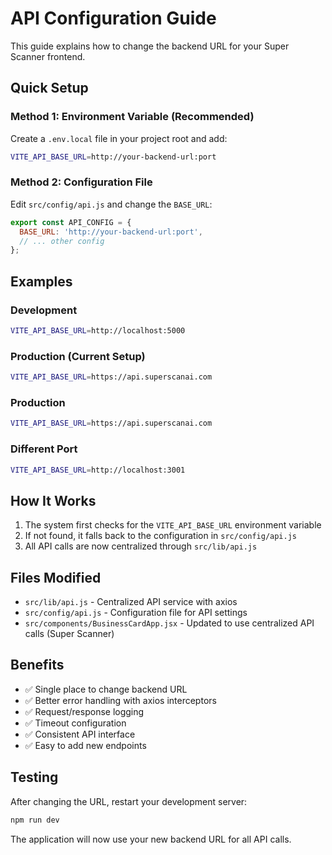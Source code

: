 # API Configuration Guide

This guide explains how to change the backend URL for your Super Scanner frontend.

## Quick Setup

### Method 1: Environment Variable (Recommended)
Create a `.env.local` file in your project root and add:
```bash
VITE_API_BASE_URL=http://your-backend-url:port
```

### Method 2: Configuration File
Edit `src/config/api.js` and change the `BASE_URL`:
```javascript
export const API_CONFIG = {
  BASE_URL: 'http://your-backend-url:port',
  // ... other config
};
```

## Examples

### Development
```bash
VITE_API_BASE_URL=http://localhost:5000
```

### Production (Current Setup)
```bash
VITE_API_BASE_URL=https://api.superscanai.com
```

### Production
```bash
VITE_API_BASE_URL=https://api.superscanai.com
```

### Different Port
```bash
VITE_API_BASE_URL=http://localhost:3001
```

## How It Works

1. The system first checks for the `VITE_API_BASE_URL` environment variable
2. If not found, it falls back to the configuration in `src/config/api.js`
3. All API calls are now centralized through `src/lib/api.js`

## Files Modified

- `src/lib/api.js` - Centralized API service with axios
- `src/config/api.js` - Configuration file for API settings
- `src/components/BusinessCardApp.jsx` - Updated to use centralized API calls (Super Scanner)

## Benefits

- ✅ Single place to change backend URL
- ✅ Better error handling with axios interceptors
- ✅ Request/response logging
- ✅ Timeout configuration
- ✅ Consistent API interface
- ✅ Easy to add new endpoints

## Testing

After changing the URL, restart your development server:
```bash
npm run dev
```

The application will now use your new backend URL for all API calls.
